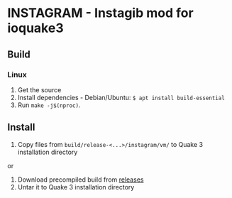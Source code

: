 # INSTAGRAM - Instagib mod for ioquake3

## Build

### Linux

  1. Get the source
  2. Install dependencies
    - Debian/Ubuntu: `$ apt install build-essential`
  3. Run `make -j$(nproc)`.


## Install

  1. Copy files from `build/release-<...>/instagram/vm/` to Quake 3
  installation directory

  or 

  1. Download precompiled build from [releases](https://github.com/hofnarrr/ioq3-instagram/releases)
  2. Untar it to Quake 3 installation directory
